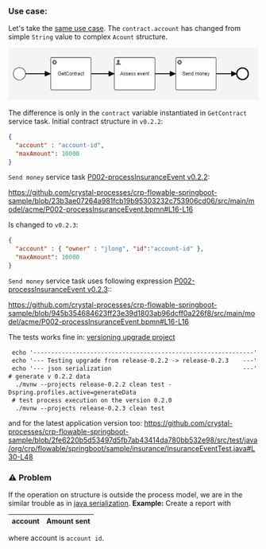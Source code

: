 ### Use case:

Let's take the [same use case](01_serializable.md). The `contract.account` has changed from simple `String` value to complex `Acount`
structure.

![insurance event process](../images/insuranceEventProcess.png)

The difference is only in the `contract` variable instantiated in `GetContract` service task.
Initial contract structure in `v0.2.2`:
```json
{
  "account" : "account-id",
  "maxAmount": 10000
}
```
`Send money` service task [P002-processInsuranceEvent v0.2.2](https://github.com/crystal-processes/crp-flowable-springboot-sample/blob/23b3ae07264a981fcb19b95303232c753906cd06/src/main/model/acme/P002-processInsuranceEvent.bpmn#L16):

https://github.com/crystal-processes/crp-flowable-springboot-sample/blob/23b3ae07264a981fcb19b95303232c753906cd06/src/main/model/acme/P002-processInsuranceEvent.bpmn#L16-L16

Is changed to `v0.2.3`:
```json
{
  "account" : { "owner" : "jlong", "id":"account-id" },
  "maxAmount": 10000
}
```
`Send money` service task uses following expression [P002-processInsuranceEvent v0.2.3](https://github.com/crystal-processes/crp-flowable-springboot-sample/blob/945b354684623ff23e39d1803ab96dcff0a226f8/src/main/model/acme/P002-processInsuranceEvent.bpmn#L16)::

https://github.com/crystal-processes/crp-flowable-springboot-sample/blob/945b354684623ff23e39d1803ab96dcff0a226f8/src/main/model/acme/P002-processInsuranceEvent.bpmn#L16-L16

The tests works fine in:
[versioning upgrade project](https://github.com/crystal-processes/crp-sample-upgrade-test)
```shell
 echo '--------------------------------------------------------------'
 echo '--- Testing upgrade from release-0.2.2 -> release-0.2.3    ---'
 echo '--- json serialization                                     ---'
# generate v 0.2.2 data
  ./mvnw --projects release-0.2.2 clean test -Dspring.profiles.active=generateData
 # test process execution on the version 0.2.0
  ./mvnw --projects release-0.2.3 clean test
```

and for the latest application version too:
https://github.com/crystal-processes/crp-flowable-springboot-sample/blob/2fe6220b5d53497d5fb7ab43414da780bb532e98/src/test/java/org/crp/flowable/springboot/sample/insurance/InsuranceEventTest.java#L30-L48

### :warning: Problem
If the operation on structure is outside the process model, we are in the similar trouble as in 
[java serialization](01_serializable.md#warning-problem).
**Example:**
Create a report with

| account | Amount sent |
|---------|-------------|

where account is `account id`.

